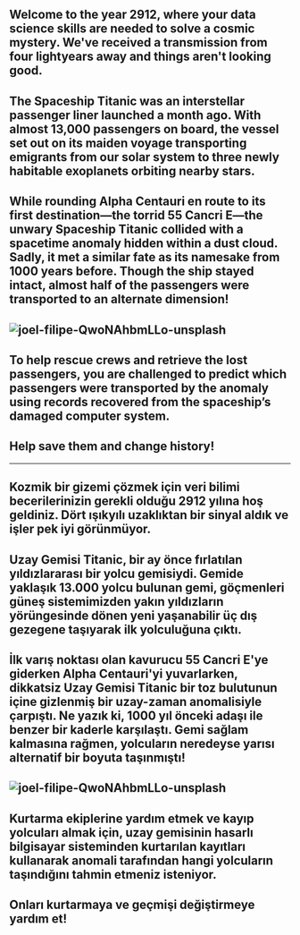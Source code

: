 ## Welcome to the year 2912, where your data science skills are needed to solve a cosmic mystery. We've received a transmission from four lightyears away and things aren't looking good.

## The Spaceship Titanic was an interstellar passenger liner launched a month ago. With almost 13,000 passengers on board, the vessel set out on its maiden voyage transporting emigrants from our solar system to three newly habitable exoplanets orbiting nearby stars.

## While rounding Alpha Centauri en route to its first destination—the torrid 55 Cancri E—the unwary Spaceship Titanic collided with a spacetime anomaly hidden within a dust cloud. Sadly, it met a similar fate as its namesake from 1000 years before. Though the ship stayed intact, almost half of the passengers were transported to an alternate dimension!

## ![joel-filipe-QwoNAhbmLLo-unsplash](https://user-images.githubusercontent.com/92849974/234820701-e61192b6-b9e8-450f-af7b-dadfd78afed8.jpg)

## To help rescue crews and retrieve the lost passengers, you are challenged to predict which passengers were transported by the anomaly using records recovered from the spaceship’s damaged computer system.

## Help save them and change history!
------------------------------
## Kozmik bir gizemi çözmek için veri bilimi becerilerinizin gerekli olduğu 2912 yılına hoş geldiniz. Dört ışıkyılı uzaklıktan bir sinyal aldık ve işler pek iyi görünmüyor.

## Uzay Gemisi Titanic, bir ay önce fırlatılan yıldızlararası bir yolcu gemisiydi. Gemide yaklaşık 13.000 yolcu bulunan gemi, göçmenleri güneş sistemimizden yakın yıldızların yörüngesinde dönen yeni yaşanabilir üç dış gezegene taşıyarak ilk yolculuğuna çıktı.

## İlk varış noktası olan kavurucu 55 Cancri E'ye giderken Alpha Centauri'yi yuvarlarken, dikkatsiz Uzay Gemisi Titanic bir toz bulutunun içine gizlenmiş bir uzay-zaman anomalisiyle çarpıştı. Ne yazık ki, 1000 yıl önceki adaşı ile benzer bir kaderle karşılaştı. Gemi sağlam kalmasına rağmen, yolcuların neredeyse yarısı alternatif bir boyuta taşınmıştı!

## ![joel-filipe-QwoNAhbmLLo-unsplash](https://user-images.githubusercontent.com/92849974/234820701-e61192b6-b9e8-450f-af7b-dadfd78afed8.jpg)

## Kurtarma ekiplerine yardım etmek ve kayıp yolcuları almak için, uzay gemisinin hasarlı bilgisayar sisteminden kurtarılan kayıtları kullanarak anomali tarafından hangi yolcuların taşındığını tahmin etmeniz isteniyor.

## Onları kurtarmaya ve geçmişi değiştirmeye yardım et!
